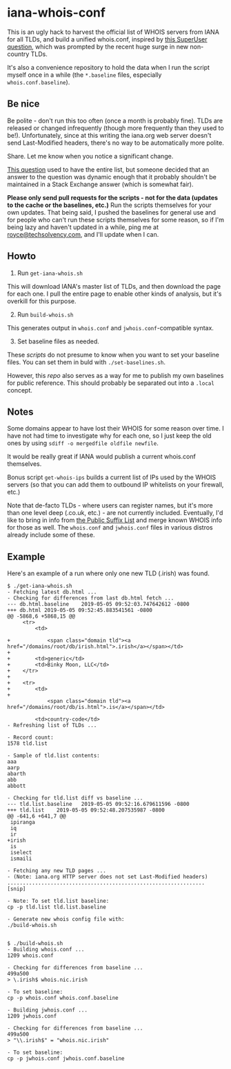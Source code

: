 iana-whois-conf
==============

This is an ugly hack to harvest the official list of WHOIS servers from IANA for all TLDs, and build a unified whois.conf, inspired by [this SuperUser question](http://superuser.com/questions/758647), which was prompted by the recent huge surge in new non-country TLDs.

It's also a convenience repository to hold the data when I run the script myself once in a while (the `*.baseline` files, especially `whois.conf.baseline`).

Be nice
-------

Be polite - don't run this too often (once a month is probably fine). TLDs are released or changed infrequently (though more frequently than they used to be!). Unfortunately, since at this writing the iana.org web server doesn't send Last-Modified headers, there's no way to be automatically more polite.

Share. Let me know when you notice a significant change.

[This question](http://superuser.com/questions/758647) used to have the entire list, but someone decided that an answer to the question was dynamic enough that it probably shouldn't be maintained in a Stack Exchange answer (which is somewhat fair).

**Please only send pull requests for the scripts - not for the data (updates to the cache or the baselines, etc.)** Run the scripts themselves for your own updates. That being said, I pushed the baselines for general use and for people who can't run these scripts themselves for some reason, so if I'm being lazy and haven't updated in a while, ping me at royce@techsolvency.com, and I'll update when I can.

Howto
----

1. Run `get-iana-whois.sh`

This will download IANA's master list of TLDs, and then download the page for each one.  I pull the entire page to enable other kinds of analysis, but it's overkill for this purpose.

2. Run `build-whois.sh`

This generates output in `whois.conf` and `jwhois.conf`-compatible syntax.

3. Set baseline files as needed.

These *scripts* do not presume to know when you want to set your baseline files. You can set them in buld with `./set-baselines.sh`.

However, this *repo* also serves as a way for me to publish my own baselines for public reference. This should probably be separated out into a `.local` concept.

Notes
-----
Some domains appear to have lost their WHOIS for some reason over time.  I have not had time to investigate why for each one, so I just keep the old ones by using  `sdiff -o mergedfile oldfile newfile`.

It would be really great if IANA would publish a current whois.conf themselves.

Bonus script `get-whois-ips` builds a current list of IPs used by the WHOIS servers (so that you can add them to outbound IP whitelists on your firewall, etc.)

Note that de-facto TLDs - where users can register names, but it's more than one level deep (.co.uk, etc.) - are not currently included. Eventually, I'd like to bring in info from [the Public Suffix List](https://publicsuffix.org/) and merge known WHOIS info for those as well. The `whois.conf` and `jwhois.conf` files in various distros already include some of these.

Example
-------

Here's an example of a run where only one new TLD (.irish) was found.

```
$ ./get-iana-whois.sh
- Fetching latest db.html ...
- Checking for differences from last db.html fetch ...
--- db.html.baseline	2019-05-05 09:52:03.747642612 -0800
+++ db.html	2019-05-05 09:52:45.883541561 -0800
@@ -5868,6 +5868,15 @@
     <tr>
         <td>

+            <span class="domain tld"><a href="/domains/root/db/irish.html">.irish</a></span></td>
+
+        <td>generic</td>
+        <td>Binky Moon, LLC</td>
+    </tr>
+
+    <tr>
+        <td>
+
             <span class="domain tld"><a href="/domains/root/db/is.html">.is</a></span></td>

         <td>country-code</td>
- Refreshing list of TLDs ...

- Record count:
1578 tld.list

- Sample of tld.list contents:
aaa
aarp
abarth
abb
abbott

- Checking for tld.list diff vs baseline ...
--- tld.list.baseline	2019-05-05 09:52:16.679611596 -0800
+++ tld.list	2019-05-05 09:52:48.207535987 -0800
@@ -641,6 +641,7 @@
 ipiranga
 iq
 ir
+irish
 is
 iselect
 ismaili

- Fetching any new TLD pages ...
- (Note: iana.org HTTP server does not set Last-Modified headers)
................................................................
[snip]

- Note: To set tld.list baseline:
cp -p tld.list tld.list.baseline

- Generate new whois config file with:
./build-whois.sh


$ ./build-whois.sh
- Building whois.conf ...
1209 whois.conf

- Checking for differences from baseline ...
499a500
> \.irish$ whois.nic.irish

- To set baseline:
cp -p whois.conf whois.conf.baseline

- Building jwhois.conf ...
1209 jwhois.conf

- Checking for differences from baseline ...
499a500
> "\\.irish$" = "whois.nic.irish"

- To set baseline:
cp -p jwhois.conf jwhois.conf.baseline

```
